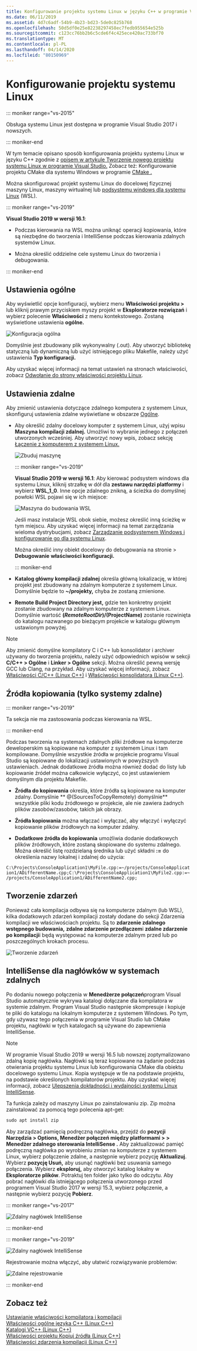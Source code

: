 ```yaml
---
title: Konfigurowanie projektu systemu Linux w języku C++ w programie Visual Studio
ms.date: 06/11/2019
ms.assetid: 4d7c6adf-54b9-4b23-bd23-5de0c825b768
ms.openlocfilehash: 50d5df0e25e82238297458ec7fedb955654e525b
ms.sourcegitcommit: c123cc76bb2b6c5cde6f4c425ece420ac733bf70
ms.translationtype: MT
ms.contentlocale: pl-PL
ms.lasthandoff: 04/14/2020
ms.locfileid: "80150969"
---
```

# <a name="configure-a-linux-project"></a>Konfigurowanie projektu systemu Linux

::: moniker range="vs-2015"

Obsługa systemu Linux jest dostępna w programie Visual Studio 2017 i nowszych.

::: moniker-end

W tym temacie opisano sposób konfigurowania projektu systemu Linux w języku C++ zgodnie z [opisem w artykule Tworzenie nowego projektu systemu Linux w programie Visual Studio.](create-a-new-linux-project.md) Zobacz też: Konfigurowanie projektu CMake dla systemu Windows w programie [CMake .](cmake-linux-project.md)

Można skonfigurować projekt systemu Linux do docelowej fizycznej maszyny Linux, maszyny wirtualnej lub [podsystemu windows dla systemu Linux](/windows/wsl/about) (WSL).

::: moniker range="vs-2019"

**Visual Studio 2019 w wersji 16.1**:

- Podczas kierowania na WSL można uniknąć operacji kopiowania, które są niezbędne do tworzenia i IntelliSense podczas kierowania zdalnych systemów Linux.

- Można określić oddzielne cele systemu Linux do tworzenia i debugowania.

::: moniker-end

## <a name="general-settings"></a>Ustawienia ogólne

Aby wyświetlić opcje konfiguracji, wybierz menu **Właściwości projektu >** lub kliknij prawym przyciskiem myszy projekt w **Eksploratorze rozwiązań** i wybierz polecenie **Właściwości** z menu kontekstowego. Zostaną wyświetlone ustawienia **ogólne.**

![Konfiguracja ogólna](media/settings_general.png)

Domyślnie jest zbudowany plik wykonywalny (.out). Aby utworzyć bibliotekę statyczną lub dynamiczną lub użyć istniejącego pliku Makefile, należy użyć ustawienia **Typ konfiguracji.**

Aby uzyskać więcej informacji na temat ustawień na stronach właściwości, zobacz [Odwołanie do strony właściwości projektu Linux](prop-pages-linux.md).

## <a name="remote-settings"></a>Ustawienia zdalne

Aby zmienić ustawienia dotyczące zdalnego komputera z systemem Linux, skonfiguruj ustawienia zdalne wyświetlane w obszarze [Ogólne](prop-pages/general-linux.md).

- Aby określić zdalny docelowy komputer z systemem Linux, użyj wpisu **Maszyna kompilacji zdalnej.** Umożliwi to wybranie jednego z połączeń utworzonych wcześniej. Aby utworzyć nowy wpis, zobacz sekcję [Łączenie z komputerem z systemem Linux.](connect-to-your-remote-linux-computer.md)

   ![Zbuduj maszynę](media/remote-build-machine-vs2019.png)

   ::: moniker range="vs-2019"

   **Visual Studio 2019 w wersji 16.1**: Aby kierować podsystem windows dla systemu Linux, kliknij strzałkę w dół dla **zestawu narzędzi platformy** i wybierz **WSL_1_0**. Inne opcje zdalnego znikną, a ścieżka do domyślnej powłoki WSL pojawi się w ich miejsce:

   ![Maszyna do budowania WSL](media/wsl-remote-vs2019.png)

   Jeśli masz instalacje WSL obok siebie, możesz określić inną ścieżkę w tym miejscu. Aby uzyskać więcej informacji na temat zarządzania wieloma dystrybucjami, zobacz [Zarządzanie podsystemem Windows i konfigurowanie go dla systemu Linux](/windows/wsl/wsl-config#set-a-default-distribution).

   Można określić inny obiekt docelowy do debugowania na stronie > **Debugowanie** **właściwości konfiguracji.**

   ::: moniker-end

- **Katalog główny kompilacji zdalnej** określa główną lokalizację, w której projekt jest zbudowany na zdalnym komputerze z systemem Linux. Domyślnie będzie to **~/projekty,** chyba że zostaną zmienione.

- **Remote Build Project Directory jest,** gdzie ten konkretny projekt zostanie zbudowany na zdalnym komputerze z systemem Linux. Domyślnie wartość **$(RemoteRootDir)/$(ProjectName)** zostanie rozwinięta do katalogu nazwanego po bieżącym projekcie w katalogu głównym ustawionym powyżej.

> [!NOTE]
> Aby zmienić domyślne kompilatory C i C++ lub konsolidator i archiver używany do tworzenia projektu, należy użyć odpowiednich wpisów w sekcji **C/C++ > Ogólne** i **Linker > Ogólne** sekcji. Można określić pewną wersję GCC lub Clang, na przykład. Aby uzyskać więcej informacji, zobacz [Właściwości C/C++ (Linux C++)](prop-pages/c-cpp-linux.md) i [Właściwości konsolidatora (Linux C++)](prop-pages/linker-linux.md).

## <a name="copy-sources-remote-systems-only"></a>Źródła kopiowania (tylko systemy zdalne)

::: moniker range="vs-2019"

Ta sekcja nie ma zastosowania podczas kierowania na WSL.

::: moniker-end

Podczas tworzenia na systemach zdalnych pliki źródłowe na komputerze deweloperskim są kopiowane na komputer z systemem Linux i tam kompilowane. Domyślnie wszystkie źródła w projekcie programu Visual Studio są kopiowane do lokalizacji ustawionych w powyższych ustawieniach. Jednak dodatkowe źródła można również dodać do listy lub kopiowanie źródeł można całkowicie wyłączyć, co jest ustawieniem domyślnym dla projektu Makefile.

- **Źródła do kopiowania** określa, które źródła są kopiowane na komputer zdalny. Domyślnie ** \@(SourcesToCopyRemotely) domyślnie** wszystkie pliki kodu źródłowego w projekcie, ale nie zawiera żadnych plików zasobów/zasobów, takich jak obrazy.

- **Źródła kopiowania** można włączać i wyłączać, aby włączyć i wyłączyć kopiowanie plików źródłowych na komputer zdalny.

- **Dodatkowe źródła do kopiowania** umożliwia dodanie dodatkowych plików źródłowych, które zostaną skopiowane do systemu zdalnego. Można określić listę rozdzielaną średnika lub użyć składni **:=** do określenia nazwy lokalnej i zdalnej do użycia:

`C:\Projects\ConsoleApplication1\MyFile.cpp:=~/projects/ConsoleApplication1/ADifferentName.cpp;C:\Projects\ConsoleApplication1\MyFile2.cpp:=~/projects/ConsoleApplication1/ADifferentName2.cpp;`

## <a name="build-events"></a>Tworzenie zdarzeń

Ponieważ cała kompilacja odbywa się na komputerze zdalnym (lub WSL), kilka dodatkowych zdarzeń kompilacji zostały dodane do sekcji Zdarzenia kompilacji we właściwościach projektu. Są to **zdarzenie zdalnego wstępnego budowania,** **zdalne zdarzenie przedłączem**i **zdalne zdarzenie po kompilacji**i będą występować na komputerze zdalnym przed lub po poszczególnych krokach procesu.

![Tworzenie zdarzeń](media/settings_buildevents.png)

## <a name="intellisense-for-headers-on-remote-systems"></a><a name="remote_intellisense"></a>IntelliSense dla nagłówków w systemach zdalnych

Po dodaniu nowego połączenia w **Menedżerze połączeń**program Visual Studio automatycznie wykrywa katalogi dołączane dla kompilatora w systemie zdalnym. Program Visual Studio następnie skompresuje i kopiuje te pliki do katalogu na lokalnym komputerze z systemem Windows. Po tym, gdy używasz tego połączenia w programie Visual Studio lub CMake projektu, nagłówki w tych katalogach są używane do zapewnienia IntelliSense.

> [!NOTE]
> W programie Visual Studio 2019 w wersji 16.5 lub nowszej zoptymalizowano zdalną kopię nagłówka. Nagłówki są teraz kopiowane na żądanie podczas otwierania projektu systemu Linux lub konfigurowania CMake dla obiektu docelowego systemu Linux. Kopia występuje w tle na podstawie projektu, na podstawie określonych kompilatorów projektu. Aby uzyskać więcej informacji, zobacz [Ulepszenia dokładności i wydajności systemu Linux IntelliSense](https://devblogs.microsoft.com/cppblog/improvements-to-accuracy-and-performance-of-linux-intellisense/).

Ta funkcja zależy od maszyny Linux po zainstalowaniu zip. Zip można zainstalować za pomocą tego polecenia apt-get:

```cmd
sudo apt install zip
```

Aby zarządzać pamięcią podręczną nagłówka, przejdź do **pozycji Narzędzia > Options, Menedżer połączeń między platformami > > Menedżer zdalnego sterowania IntelliSense .** Aby zaktualizować pamięć podręczną nagłówka po wyrobieniu zmian na komputerze z systemem Linux, wybierz połączenie zdalne, a następnie wybierz pozycję **Aktualizuj**. Wybierz **pozycję Usuń,** aby usunąć nagłówki bez usuwania samego połączenia. Wybierz **eksploruj,** aby otworzyć katalog lokalny w **Eksploratorze plików**. Potraktuj ten folder jako tylko do odczytu. Aby pobrać nagłówki dla istniejącego połączenia utworzonego przed programem Visual Studio 2017 w wersji 15.3, wybierz połączenie, a następnie wybierz pozycję **Pobierz**.

::: moniker range="vs-2017"

![Zdalny nagłówek IntelliSense](media/remote-header-intellisense.png)

::: moniker-end

::: moniker range="vs-2019"

![Zdalny nagłówek IntelliSense](media/connection-manager-vs2019.png)

Rejestrowanie można włączyć, aby ułatwić rozwiązywanie problemów:

![Zdalne rejestrowanie](media/remote-logging-vs2019.png)

::: moniker-end

## <a name="see-also"></a>Zobacz też

[Ustawianie właściwości kompilatora i kompilacji](../build/working-with-project-properties.md)<br/>
[Właściwości ogólne języka C++ (Linux C++)](../linux/prop-pages/general-linux.md)<br/>
[Katalogi VC++ (Linux C++)](../linux/prop-pages/directories-linux.md)<br/>
[Właściwości projektu Kopiuj źródła (Linux C++)](../linux/prop-pages/copy-sources-project.md)<br/>
[Właściwości zdarzenia kompilacji (Linux C++)](../linux/prop-pages/build-events-linux.md)
